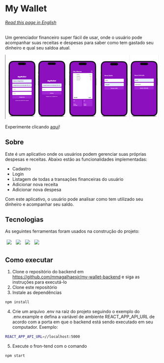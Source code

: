 # My Wallet

###### [Read this page in English](README-en.md)

Um gerenciador financeiro super fácil de usar, onde o usuário pode acompanhar suas receitas e despesas para saber como tem gastado seu dinheiro e qual seu saldoa atual.

<img src="src/assets/myWallet.png" />

Experimente clicando [aqui](https://my-wallet-frontend-rose.vercel.app/)!

## Sobre

Este é um aplicativo onde os usuários podem gerenciar suas próprias despesas e receitas. Abaixo estão as funcionalidades implementadas:

- Cadastro
- Login
- Listagem de todas a transações financeiras do usuário
- Adicionar nova receita
- Adicionar nova despesa

Com este aplicativo, o usuário pode analisar como tem utilizado seu dinheiro e acompanhar seu saldo.

## Tecnologias
As seguintes ferramentas foram usados na construção do projeto:<br>
<p>
  <img style='margin: 5px;' src='https://img.shields.io/badge/styled-components%20-%2320232a.svg?&style=for-the-badge&color=b8679e&logo=styled-components&logoColor=%3a3a3a'>
  <img style='margin: 5px;' src='https://img.shields.io/badge/axios%20-%2320232a.svg?&style=for-the-badge&color=informational'>
  <img style='margin: 5px;' src="https://img.shields.io/badge/react-app%20-%2320232a.svg?&style=for-the-badge&color=60ddf9&logo=react&logoColor=%2361DAFB"/>
  <img style='margin: 5px;' src="https://img.shields.io/badge/react_route%20-%2320232a.svg?&style=for-the-badge&logo=react&logoColor=%2361DAFB"/>
</p>

## Como executar

1. Clone o repositório do backend em https://github.com/mmagalhaesjr/my-wallet-backend e siga as instruções para executá-lo
2. Clone este repositório
3. Instale as dependências
```bash
npm install
```
4. Crie um arquivo .env na raiz do projeto seguindo o exemplo do .env.example e defina a variável de ambiente REACT_APP_API_URL de acordo com a porta em que o backend está sendo executado em seu computador. Exemplo:
```bash
REACT_APP_API_URL=//localhost:5000
```
5. Execute o fron-tend com o comando
```bash
npm start
```
